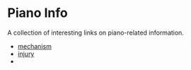 # Piano Info
A collection of interesting links on piano-related information.

* [mechanism](mechanism.md)
* [injury](injury.md)
*

